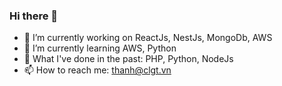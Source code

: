 ### Hi there 👋

- 🔭 I’m currently working on ReactJs, NestJs, MongoDb, AWS
- 🌱 I’m currently learning AWS, Python
- 🤔 What I've done in the past: PHP, Python, NodeJs
- 📫 How to reach me: thanh@clgt.vn

<!--
**dasani08/dasani08** is a ✨ _special_ ✨ repository because its `README.md` (this file) appears on your GitHub profile.

Here are some ideas to get you started:

- 🔭 I’m currently working on ...
- 🌱 I’m currently learning ...
- 👯 I’m looking to collaborate on ...
- 🤔 I’m looking for help with ...
- 💬 Ask me about ...
- 📫 How to reach me: ...
- 😄 Pronouns: ...
- ⚡ Fun fact: ...
-->
